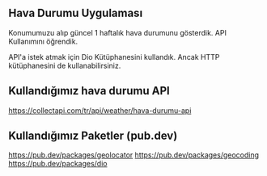 ## Hava Durumu Uygulaması
Konumumuzu alıp güncel 1 haftalık hava durumunu gösterdik.
API Kullanımını öğrendik.

API'a istek atmak için Dio Kütüphanesini kullandık. Ancak HTTP kütüphanesini de kullanabilirsiniz.

## Kullandığımız hava durumu API
https://collectapi.com/tr/api/weather/hava-durumu-api


## Kullandığımız Paketler (pub.dev)
https://pub.dev/packages/geolocator
https://pub.dev/packages/geocoding
https://pub.dev/packages/dio
